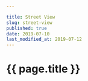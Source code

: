 ```yaml
---

title: Street View
slug: street-view
published: true
date: 2019-07-10
last_modified_at: 2019-07-12
---
```


# {{ page.title }}
